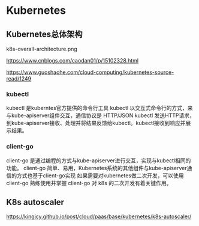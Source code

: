 # Kubernetes

## Kubernetes总体架构

k8s-overall-architecture.png

https://www.cnblogs.com/caodan01/p/15102328.html

https://www.guoshaohe.com/cloud-computing/kubernetes-source-read/1249

### kubectl
kubectl 是kuberntes官方提供的命令行工具
kubectl 以交互式命令行的方式，来与kube-apiserver组件交互，通信协议是 HTTP/JSON
kubectl 发送HTTP请求，到kube-apiserver接收、处理并将结果反馈给kubectl。kubectl接收到响应并展示结果。

### client-go

client-go 是通过编程的方式与kube-apiserver进行交互，实现与kubectl相同的功能。
client-go 简单、易用，Kubernetes系统的其他组件与kube-apiserver通信的方式也基于client-go实现
如果需要对kubernetes做二次开发，可以使用 client-go
熟练使用并掌握 client-go 对 k8s 的二次开发有着关键作用。

## K8s autoscaler

https://kingjcy.github.io/post/cloud/paas/base/kubernetes/k8s-autoscaler/